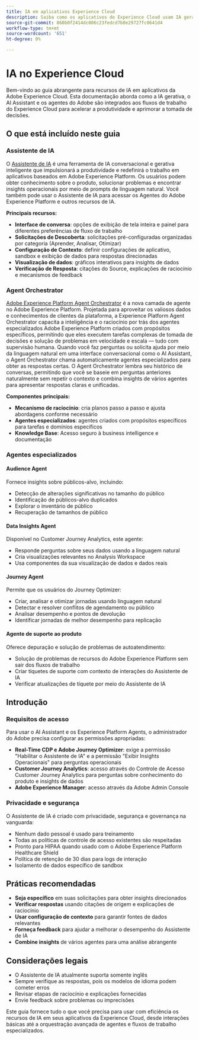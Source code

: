 ```yaml
---
title: IA em aplicativos Experience Cloud
description: Saiba como os aplicativos do Experience Cloud usam IA gerativa (GenAI), AI Assistant e IA agêntica.
source-git-commit: 860b0f2414dc006c23fedcd7b0e29727fc0641d4
workflow-type: tm+mt
source-wordcount: '651'
ht-degree: 0%

---
```


# IA no Experience Cloud

Bem-vindo ao guia abrangente para recursos de IA em aplicativos da Adobe Experience Cloud. Esta documentação aborda como a IA gerativa, o AI Assistant e os agentes do Adobe são integrados aos fluxos de trabalho do Experience Cloud para acelerar a produtividade e aprimorar a tomada de decisões.

## O que está incluído neste guia

### Assistente de IA

O [Assistente de IA](./ai-assistant/ai-assistant-ui.md) é uma ferramenta de IA conversacional e gerativa inteligente que impulsionará a produtividade e redefinirá o trabalho em aplicativos baseados em Adobe Experience Platform. Os usuários podem obter conhecimento sobre o produto, solucionar problemas e encontrar insights operacionais por meio de prompts de linguagem natural. Você também pode usar o Assistente de IA para acessar os Agentes do Adobe Experience Platform e outros recursos de IA.

**Principais recursos:**

- **Interface de conversa**: opções de exibição de tela inteira e painel para diferentes preferências de fluxo de trabalho
- **Solicitações de Descoberta**: solicitações pré-configuradas organizadas por categoria (Aprender, Analisar, Otimizar)
- **Configuração de Contexto**: definir configurações de aplicativo, sandbox e exibição de dados para respostas direcionadas
- **Visualização de dados**: gráficos interativos para insights de dados
- **Verificação de Resposta**: citações do Source, explicações de raciocínio e mecanismos de feedback

### Agent Orchestrator

[Adobe Experience Platform Agent Orchestrator](./agents/agent-orchestrator.md) é a nova camada de agente no Adobe Experience Platform. Projetada para aproveitar os valiosos dados e conhecimentos de clientes da plataforma, a Experience Platform Agent Orchestrator capacita a inteligência e o raciocínio por trás dos agentes especializados Adobe Experience Platform criados com propósitos específicos, permitindo que eles executem tarefas complexas de tomada de decisões e solução de problemas em velocidade e escala — tudo com supervisão humana. Quando você faz perguntas ou solicita ajuda por meio da linguagem natural em uma interface conversacional como o AI Assistant, o Agent Orchestrator chama automaticamente agentes especializados para obter as respostas certas. O Agent Orchestrator lembra seu histórico de conversas, permitindo que você se baseie em perguntas anteriores naturalmente sem repetir o contexto e combina insights de vários agentes para apresentar respostas claras e unificadas.

**Componentes principais:**

- **Mecanismo de raciocínio**: cria planos passo a passo e ajusta abordagens conforme necessário
- **Agentes especializados**: agentes criados com propósitos específicos para tarefas e domínios específicos
- **Knowledge Base**: Acesso seguro à business intelligence e documentação

### Agentes especializados

#### Audience Agent

Fornece insights sobre públicos-alvo, incluindo:

- Detecção de alterações significativas no tamanho do público
- Identificação de públicos-alvo duplicados
- Explorar o inventário de público
- Recuperação de tamanhos de público

#### Data Insights Agent

Disponível no Customer Journey Analytics, este agente:

- Responde perguntas sobre seus dados usando a linguagem natural
- Cria visualizações relevantes no Analysis Workspace
- Usa componentes da sua visualização de dados e dados reais

#### Journey Agent

Permite que os usuários do Journey Optimizer:

- Criar, analisar e otimizar jornadas usando linguagem natural
- Detectar e resolver conflitos de agendamento ou público
- Analisar desempenho e pontos de devolução
- Identificar jornadas de melhor desempenho para replicação

#### Agente de suporte ao produto

Oferece depuração e solução de problemas de autoatendimento:

- Solução de problemas de recursos do Adobe Experience Platform sem sair dos fluxos de trabalho
- Criar tíquetes de suporte com contexto de interações do Assistente de IA
- Verificar atualizações de tíquete por meio do Assistente de IA

## Introdução

### Requisitos de acesso

Para usar o AI Assistant e os Experience Platform Agents, o administrador do Adobe precisa configurar as permissões apropriadas:

- **Real-Time CDP e Adobe Journey Optimizer**: exige a permissão &quot;Habilitar o Assistente de IA&quot; e a permissão &quot;Exibir Insights Operacionais&quot; para perguntas operacionais
- **Customer Journey Analytics**: acesso através do Controle de Acesso Customer Journey Analytics para perguntas sobre conhecimento do produto e insights de dados
- **Adobe Experience Manager**: acesso através da Adobe Admin Console

### Privacidade e segurança

O Assistente de IA é criado com privacidade, segurança e governança na vanguarda:

- Nenhum dado pessoal é usado para treinamento
- Todas as políticas de controle de acesso existentes são respeitadas
- Pronto para HIPAA quando usado com o Adobe Experience Platform Healthcare Shield
- Política de retenção de 30 dias para logs de interação
- Isolamento de dados específico de sandbox

## Práticas recomendadas

- **Seja específico** em suas solicitações para obter insights direcionados
- **Verificar respostas** usando citações de origem e explicações de raciocínio
- **Usar configuração de contexto** para garantir fontes de dados relevantes
- **Forneça feedback** para ajudar a melhorar o desempenho do Assistente de IA
- **Combine insights** de vários agentes para uma análise abrangente

## Considerações legais

- O Assistente de IA atualmente suporta somente inglês
- Sempre verifique as respostas, pois os modelos de idioma podem cometer erros
- Revisar etapas de raciocínio e explicações fornecidas
- Envie feedback sobre problemas ou imprecisões

Este guia fornece tudo o que você precisa para usar com eficiência os recursos de IA em seus aplicativos da Experience Cloud, desde interações básicas até a orquestração avançada de agentes e fluxos de trabalho especializados.


